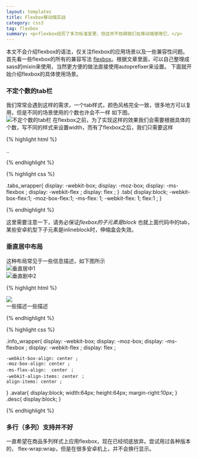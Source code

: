 ```yaml
---
layout: templates
title: Flexbox移动端实战
category: css3
tag: flexbox
summary: <p>flexbox经历了多次标准变更，但这并不妨碍我们在移动端使用它。</p>
---
```

本文不会介绍flexbox的语法，仅关注flexbox的应用场景以及一些兼容性问题。  
首先看一些flexbox的所有的兼容写法 [flexbox](http://ptb2.me/flexbox)。根据文章里面，可以自己整理成sass的mixin来使用，当然更方便的做法直接使用autoprefixer来设置。
下面就开始介绍flexbox的具体使用场景。

### 不定个数的tab栏 ###
我们常常会遇到这样的需求，一个tab样式，颜色风格完全一致，很多地方可以复用，但是不同的场景使用的个数也许会不一样
如下图。  
![不定个数的tab栏](/images/tab.png)
在flexbox之前，为了实现这样的效果我们会需要根据具体的个数，写不同的样式来设置width，而有了flexbox之后，我们只需要这样
 
{% highlight html %}

<div class="tabs_wrapper">
	<a class="tab"></a>
	<a class="tab"></a>
	..
</div>

{% endhighlight %}

{% highlight css %}

.tabs_wrapper{
	display: -webkit-box;
	display: -moz-box;
	display: -ms-flexbox ;
	display: -webkit-flex ;
	display: flex ;
}
.tab{
	display:block; 
	-webkit-box-flex:1;
	-moz-box-flex:1;
	-ms-flex: 1;
	-webkit-flex: 1;
	flex:1 ;
}

{% endhighlight %}

这里需要注意一下，请务必保证*flexbox的子元素是block*  也就上面代码中的tab，某些安卓机型下子元素是inlineblock时，伸缩盒会失效。

### 垂直居中布局 ### 
这种布局常见于一些信息描述，如下图所示  
![垂直居中1]({page.baseurl}/images/verticalcenter.png)  
![垂直剧中2]({page.baseurl}/images/verticalcenter2.png) 

{% highlight html %}

<div class="info_wrapper">
	<img class="avatar" src="../a.png" />
	<div class="desc">
		一些描述一些描述
	</div>
</div>

{% endhighlight %}

{% highlight css %}

.info_wrapper{
	display: -webkit-box;
	display: -moz-box;
	display: -ms-flexbox ;
	display: -webkit-flex ;
	display: flex ;

	-webkit-box-align: center ;
	-moz-box-align: center ;
	-ms-flex-align:  center ；
	-webkit-align-items: center ；
	align-items: center ;
}
.avatar{
	display:block;
	width:64px;
	height:64px;
	margin-right:10px;
}
.desc{
	display:block;
}

{% endhighlight %}

### 多行（多列）支持并不好 ###
一直希望在商品多列样式上应用flexbox，现在已经彻底放弃。尝试用过各种版本的，
flex-wrap:wrap，但是在很多安卓机上，并不会换行显示。

